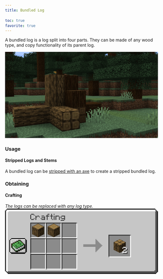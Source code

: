 ```yaml
---
title: Bundled Log

toc: true
favorite: true
---
```


A bundled log is a log split into four parts. They can be made of any wood type, and copy functionality of its parent log.

<img style="width: 700px;" src="/assets/docs/bundled_log/showcase.png">

### Usage
#### Stripped Logs and Stems
A bundled log can be [stripped with an axe](https://minecraft.fandom.com/wiki/Axe#Stripping) to create a stripped bundled log.

### Obtaining
#### Crafting
*The logs can be replaced with any log type.*
<br style="line-height: 1px;">
![recipe.png](/assets/docs/bundled_log/recipe.png)
